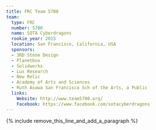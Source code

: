 ```yaml
---
title: FRC Team 5700
team:
  type: FRC
  number: 5700
  name: SOTA Cyberdragons
  rookie_year: 2015
  location: San Francisco, California, USA
  sponsors:
  - 3RD Stone Design
  - Planetbox
  - Solidworks
  - Lux Research
  - New Relic
  - Academy of Arts and Sciences
  - Ruth Asawa San Francisco Sch of the Arts, a Public
  links:
    Website: http://www.team5700.org/
    Facebook: https://www.facebook.com/sotacyberdragons
---
```


{% include remove_this_line_and_add_a_paragraph %}